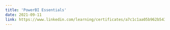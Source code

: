 ```yaml
---
title: 'PowerBI Essentials'
date: 2021-09-11
link: https://www.linkedin.com/learning/certificates/a7c1c1aa05b962b543afd29f402825ca929b83d1df6f065d278998dcc148b706?trk=backfilled_certificate
---
```

